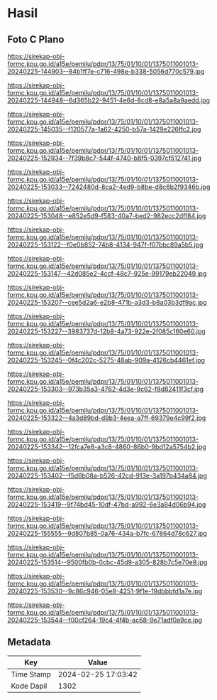 # Hasil

## Foto C Plano

https://sirekap-obj-formc.kpu.go.id/a15e/pemilu/pdpr/13/75/01/10/01/1375011001013-20240225-144903--84b1ff7e-c716-498e-b338-5056d770c579.jpg

https://sirekap-obj-formc.kpu.go.id/a15e/pemilu/pdpr/13/75/01/10/01/1375011001013-20240225-144948--6d365b22-9451-4e6d-8cd8-e8a5a8a9aedd.jpg

https://sirekap-obj-formc.kpu.go.id/a15e/pemilu/pdpr/13/75/01/10/01/1375011001013-20240225-145035--f120577a-1a62-4250-b57a-1429e226ffc2.jpg

https://sirekap-obj-formc.kpu.go.id/a15e/pemilu/pdpr/13/75/01/10/01/1375011001013-20240225-152934--7f39b8c7-544f-4740-b8f5-0397cf512741.jpg

https://sirekap-obj-formc.kpu.go.id/a15e/pemilu/pdpr/13/75/01/10/01/1375011001013-20240225-153033--7242480d-8ca2-4ed9-b8be-d8c6b2f9346b.jpg

https://sirekap-obj-formc.kpu.go.id/a15e/pemilu/pdpr/13/75/01/10/01/1375011001013-20240225-153048--e852e5d9-f583-40a7-bed2-982ecc2dff84.jpg

https://sirekap-obj-formc.kpu.go.id/a15e/pemilu/pdpr/13/75/01/10/01/1375011001013-20240225-153122--f0e0b852-74b8-4134-947f-f07bbc89a5b5.jpg

https://sirekap-obj-formc.kpu.go.id/a15e/pemilu/pdpr/13/75/01/10/01/1375011001013-20240225-153147--42d085e2-4ccf-48c7-925e-99179eb22049.jpg

https://sirekap-obj-formc.kpu.go.id/a15e/pemilu/pdpr/13/75/01/10/01/1375011001013-20240225-153207--cee5d2a6-e2b8-471b-a3d3-b8a03b3df9ac.jpg

https://sirekap-obj-formc.kpu.go.id/a15e/pemilu/pdpr/13/75/01/10/01/1375011001013-20240225-153227--3983737d-12b8-4a73-922e-2f085c160e60.jpg

https://sirekap-obj-formc.kpu.go.id/a15e/pemilu/pdpr/13/75/01/10/01/1375011001013-20240225-153245--0f4c202c-5275-48ab-909a-4126cb4461ef.jpg

https://sirekap-obj-formc.kpu.go.id/a15e/pemilu/pdpr/13/75/01/10/01/1375011001013-20240225-153303--973b35a3-4762-4d3e-9c62-f8d82411f3cf.jpg

https://sirekap-obj-formc.kpu.go.id/a15e/pemilu/pdpr/13/75/01/10/01/1375011001013-20240225-153322--4a3d89bd-d9b3-4eea-a7ff-69379e4c99f2.jpg

https://sirekap-obj-formc.kpu.go.id/a15e/pemilu/pdpr/13/75/01/10/01/1375011001013-20240225-153342--12fca7e8-a3c8-4860-86b0-9bd12a5754b2.jpg

https://sirekap-obj-formc.kpu.go.id/a15e/pemilu/pdpr/13/75/01/10/01/1375011001013-20240225-153402--f5d6b08a-b526-42cd-913e-3a197b434a84.jpg

https://sirekap-obj-formc.kpu.go.id/a15e/pemilu/pdpr/13/75/01/10/01/1375011001013-20240225-153419--9f74bd45-10df-47bd-a992-6e3a84d06b94.jpg

https://sirekap-obj-formc.kpu.go.id/a15e/pemilu/pdpr/13/75/01/10/01/1375011001013-20240225-155555--9d807b85-0a76-434a-b7fc-67864d78c627.jpg

https://sirekap-obj-formc.kpu.go.id/a15e/pemilu/pdpr/13/75/01/10/01/1375011001013-20240225-153514--9500fb0b-0cbc-45d9-a305-828b7c5e70e9.jpg

https://sirekap-obj-formc.kpu.go.id/a15e/pemilu/pdpr/13/75/01/10/01/1375011001013-20240225-153530--9c86c946-05e8-4251-9f1e-19dbbbfd1a7e.jpg

https://sirekap-obj-formc.kpu.go.id/a15e/pemilu/pdpr/13/75/01/10/01/1375011001013-20240225-153544--f00cf264-19c4-4f4b-ac68-9e71adf0a9ce.jpg


## Metadata

| Key        | Value               |
| ---------- | ------------------- |
| Time Stamp | 2024-02-25 17:03:42 |
| Kode Dapil | 1302                |



